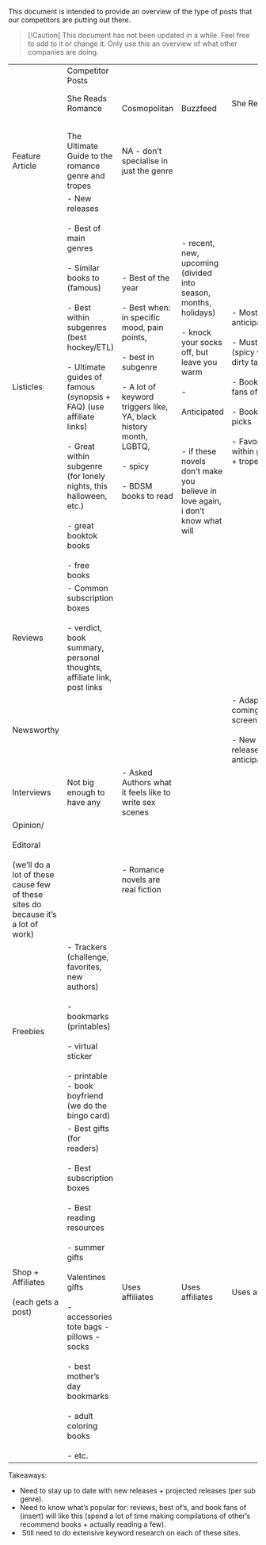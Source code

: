 This document is intended to provide an overview of the type of posts that our competitors are putting out there. 

>[!Caution] This document has not been updated in a while. Feel free to add to it or change it. Only use this an overview of what other companies are doing.


|   |   |   |   |   |   |
|---|---|---|---|---|---|
||Competitor Posts|   |   |   |   |
||She Reads Romance<br><br>|Cosmopolitan|Buzzfeed|She Reads<br><br>|Perhaps, maybe not<br><br>|
|Feature Article|The Ultimate Guide to the romance genre and tropes|NA - don’t specialise in just the genre||||
|Listicles|- New releases<br><br>- Best of main genres <br><br>- Similar books to (famous)<br><br>- Best within subgenres (best hockey/ETL)<br><br>- Ultimate guides of famous (synopsis + FAQ) (use affiliate links)<br><br>- Great within subgenre (for lonely nights, this halloween, etc.)<br><br>- great booktok books<br><br>- free books|- Best of the year<br><br>- Best when: in specific mood, pain points, <br><br>- best in subgenre<br><br>- A lot of keyword triggers like, YA, black history month, LGBTQ,<br><br>- spicy<br><br>- BDSM books to read|- recent, new, upcoming (divided into season, months, holidays)<br><br>- knock your socks off, but leave you warm<br><br>-<br><br>Anticipated<br><br>  <br><br>- if these novels don’t make you believe in love again, i don’t know what will|- Most anticipated<br><br>- Must reads  (spicy with dirty talk)<br><br>- Books for fans of<br><br>- Bookclub picks<br><br>- Favorites within genre + tropes|- Similar to other sites<br><br>- A lot of “books like this”<br><br>- books in Sub-genre + random trope<br><br>- coffee table books (series) (cover page compile)<br><br>- vacation + location books (for the beach)<br><br>- Very spicy<br><br>-|
|Reviews|- Common subscription boxes<br><br>- verdict, book summary, personal thoughts, affiliate link, post links|||||
|Newsworthy||||- Adaptations coming to screen<br><br>- New releases/most anticipated||
|Interviews|Not big enough to have any|- Asked Authors what it feels like to write sex scenes||||
|Opinion/<br><br>Editoral<br><br>(we’ll do a lot of these cause few of these sites do because it’s a lot of work)||- Romance novels are real fiction||||
|Freebies|- Trackers (challenge, favorites, new authors)<br><br>- bookmarks (printables)<br><br>- virtual sticker<br><br>- printable - book boyfriend (we do the bingo card)|||||
|Shop + Affiliates<br><br>(each gets a post)|- Best gifts (for readers)<br><br>- Best subscription boxes<br><br>- Best reading resources<br><br>- summer gifts<br><br>Valentines gifts<br><br>- accessories tote bags - pillows - socks<br><br>- best mother’s day bookmarks<br><br>- adult coloring books<br><br>- etc.|Uses affiliates|Uses affiliates|Uses affiliates|Uses affiliates|

Takeaways:

- Need to stay up to date with new releases + projected releases (per sub genre).
- Need to know what’s popular for: reviews, best of’s, and book fans of (insert) will like this (spend a lot of time making compilations of other’s recommend books + actually reading a few).
-  Still need to do extensive keyword research on each of these sites.

